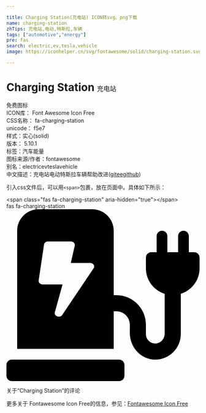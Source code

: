 ```yaml
---

title: Charging Station(充电站) ICON转svg、png下载
name: charging-station
zhTips: 充电站,电动,特斯拉,车辆
tags: ["automotive","energy"]
pre: fas
search: electric,ev,tesla,vehicle
image: https://iconhelper.cn/svg/fontawesome/solid/charging-station.svg

---
```


# Charging Station  <small style="font-size: 60%;font-weight: 100">充电站</small>


<div class="detail-page">
<p>
<span><span class="badge-success badge">免费图标</span> </span>
<br/>
<span>
ICON库：
<span class="badge-secondary badge">Font Awesome Icon Free</span> 
</span>
<br/>
<span>
CSS名称：
<span class="badge-secondary badge">fa-charging-station</span> 
</span>
<br/>
<span>
unicode：
<span class="badge-secondary badge">f5e7</span> 
<copy-btn content='f5e7' btn-title=""></copy-btn>
<copy-btn :content='String.fromCodePoint(parseInt("f5e7", 16))' btn-title="复制U"></copy-btn>
</span><br/><span>样式：<span class="badge-light badge">实心(solid)</span></span>
<br/>
<span>
版本：
<span class="badge-secondary badge">5.10.1</span> 
</span><br/><span>标签：<span class="badge-light badge"><router-link to="/tags/automotive.html">汽车</router-link></span><span class="badge-light badge"><router-link to="/tags/energy.html">能量</router-link></span></span>
<br/>
<span>图标来源/作者：<span class="badge-light badge">fontawesome</span></span> 
<br/>
<span>别名：<span class="badge-light badge">electric</span><span class="badge-light badge">ev</span><span class="badge-light badge">tesla</span><span class="badge-light badge">vehicle</span></span><br/><span class="zh-detail">中文描述：<span class="badge-primary badge">充电站</span><span class="badge-primary badge">电动</span><span class="badge-primary badge">特斯拉</span><span class="badge-primary badge">车辆</span><span class="help-link"><span>帮助改进</span>(<a href="https://gitee.com/liuwave/icon-helper/edit/master/json/fontawesome/solid/charging-station.json" target="_blank" rel="noopener noreferrer">gitee</a><a href="https://github.com/liuwave/icon-helper/edit/master/json/fontawesome/solid/charging-station.json" target="_blank" rel="noopener noreferrer">github</a></span>)</span><br/>
</p>
</div>
<div class="alert alert-dark">
  <i class="fas fa-charging-station fa-xs"></i>
  <i class="fas fa-charging-station fa-sm"></i>
  <i class="fas fa-charging-station fa-lg"></i>
  <i class="fas fa-charging-station fa-2x"></i>
  <i class="fas fa-charging-station fa-3x"></i>
  <i class="fas fa-charging-station fa-5x"></i>
  <i class="fas fa-charging-station fa-7x"></i>
</div>
<div>
  <p>引入css文件后，可以用<code>&lt;span&gt;</code>包裹，放在页面中。具体如下所示：    
  </p>
  <div class="alert alert-primary" style="font-size: 14px">
    &lt;span class="fas fa-charging-station" aria-hidden="true"&gt;&lt;/span&gt;
    <copy-btn content='<span class="fas fa-charging-station" aria-hidden="true"></span>'></copy-btn>
  </div>
  <div class="alert alert-secondary">
    <i class="fas fa-charging-station"
    style="font-size: 24px"
    aria-hidden="true"></i> fas fa-charging-station
    <copy-btn content="fas fa-charging-station" btn-title="复制图标名称"></copy-btn>
  </div>
</div>
<div id="svg" class="svg-wrap">
<svg xmlns="http://www.w3.org/2000/svg" viewBox="0 0 576 512"><path d="M336 448H16c-8.84 0-16 7.16-16 16v32c0 8.84 7.16 16 16 16h320c8.84 0 16-7.16 16-16v-32c0-8.84-7.16-16-16-16zm208-320V80c0-8.84-7.16-16-16-16s-16 7.16-16 16v48h-32V80c0-8.84-7.16-16-16-16s-16 7.16-16 16v48h-16c-8.84 0-16 7.16-16 16v32c0 35.76 23.62 65.69 56 75.93v118.49c0 13.95-9.5 26.92-23.26 29.19C431.22 402.5 416 388.99 416 372v-28c0-48.6-39.4-88-88-88h-8V64c0-35.35-28.65-64-64-64H96C60.65 0 32 28.65 32 64v352h288V304h8c22.09 0 40 17.91 40 40v24.61c0 39.67 28.92 75.16 68.41 79.01C481.71 452.05 520 416.41 520 372V251.93c32.38-10.24 56-40.17 56-75.93v-32c0-8.84-7.16-16-16-16h-16zm-283.91 47.76l-93.7 139c-2.2 3.33-6.21 5.24-10.39 5.24-7.67 0-13.47-6.28-11.67-12.92L167.35 224H108c-7.25 0-12.85-5.59-11.89-11.89l16-107C112.9 99.9 117.98 96 124 96h68c7.88 0 13.62 6.54 11.6 13.21L192 160h57.7c9.24 0 15.01 8.78 10.39 15.76z"/></svg>
</div>
<detail full-name='fa-charging-station'></detail>

<Vssue title="关于“Charging Station”的评论" >关于“Charging Station”的评论</Vssue>
    
<div><p>更多关于  Fontawesome Icon Free的信息，参见：<a target="_blank" href="https://iconhelper.cn/fontawesome.html">Fontawesome Icon Free</a>
</p></div>
